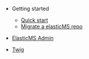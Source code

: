 - Getting started
    - [Quick start](./getting-started/quick-start.md)
    - [Migrate a elasticMS repo](./getting-started/migrate-repo.md)

- [ElasticMS Admin](./elasticms-admin/index.md)
- [Twig](./twig/twig.md)


